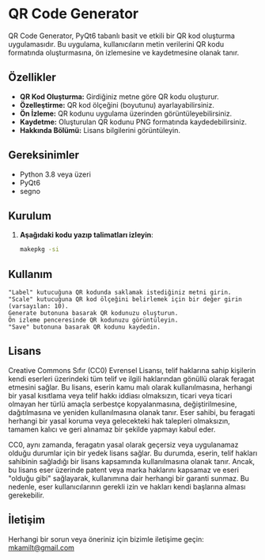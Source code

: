 # QR Code Generator

QR Code Generator, PyQt6 tabanlı basit ve etkili bir QR kod oluşturma uygulamasıdır. Bu uygulama, kullanıcıların metin verilerini QR kodu formatında oluşturmasına, ön izlemesine ve kaydetmesine olanak tanır.

## Özellikler

- **QR Kod Oluşturma:** Girdiğiniz metne göre QR kodu oluşturur.
- **Özelleştirme:** QR kod ölçeğini (boyutunu) ayarlayabilirsiniz.
- **Ön İzleme:** QR kodunu uygulama üzerinden görüntüleyebilirsiniz.
- **Kaydetme:** Oluşturulan QR kodunu PNG formatında kaydedebilirsiniz.
- **Hakkında Bölümü:** Lisans bilgilerini görüntüleyin.

## Gereksinimler

- Python 3.8 veya üzeri
- PyQt6
- segno

## Kurulum

1. **Aşağıdaki kodu yazıp talimatları izleyin**:
   ```bash
   makepkg -si

## Kullanım

    "Label" kutucuğuna QR kodunda saklamak istediğiniz metni girin.
    "Scale" kutucuğuna QR kod ölçeğini belirlemek için bir değer girin (varsayılan: 10).
    Generate butonuna basarak QR kodunuzu oluşturun.
    Ön izleme penceresinde QR kodunuzu görüntüleyin.
    "Save" butonuna basarak QR kodunu kaydedin.

## Lisans
Creative Commons Sıfır (CC0) Evrensel Lisansı, telif haklarına sahip kişilerin kendi eserleri üzerindeki tüm telif ve ilgili haklarından gönüllü olarak feragat etmesini sağlar. Bu lisans, eserin kamu malı olarak kullanılmasına, herhangi bir yasal kısıtlama veya telif hakkı iddiası olmaksızın, ticari veya ticari olmayan her türlü amaçla serbestçe kopyalanmasına, değiştirilmesine, dağıtılmasına ve yeniden kullanılmasına olanak tanır. Eser sahibi, bu feragati herhangi bir yasal koruma veya gelecekteki hak talepleri olmaksızın, tamamen kalıcı ve geri alınamaz bir şekilde yapmayı kabul eder.

CC0, aynı zamanda, feragatın yasal olarak geçersiz veya uygulanamaz olduğu durumlar için bir yedek lisans sağlar. Bu durumda, eserin, telif hakları sahibinin sağladığı bir lisans kapsamında kullanılmasına olanak tanır. Ancak, bu lisans eser üzerinde patent veya marka haklarını kapsamaz ve eseri "olduğu gibi" sağlayarak, kullanımına dair herhangi bir garanti sunmaz. Bu nedenle, eser kullanıcılarının gerekli izin ve hakları kendi başlarına alması gerekebilir.


## İletişim
Herhangi bir sorun veya öneriniz için bizimle iletişime geçin:  mkamilt@gmail.com




